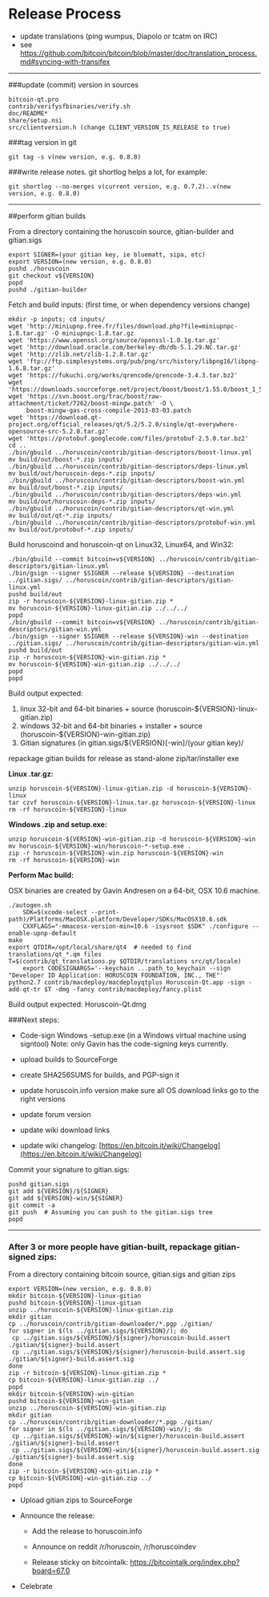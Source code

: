 Release Process
====================

* update translations (ping wumpus, Diapolo or tcatm on IRC)
* see https://github.com/bitcoin/bitcoin/blob/master/doc/translation_process.md#syncing-with-transifex

* * *

###update (commit) version in sources


	bitcoin-qt.pro
	contrib/verifysfbinaries/verify.sh
	doc/README*
	share/setup.nsi
	src/clientversion.h (change CLIENT_VERSION_IS_RELEASE to true)

###tag version in git

	git tag -s v(new version, e.g. 0.8.0)

###write release notes. git shortlog helps a lot, for example:

	git shortlog --no-merges v(current version, e.g. 0.7.2)..v(new version, e.g. 0.8.0)

* * *

##perform gitian builds

 From a directory containing the horuscoin source, gitian-builder and gitian.sigs
  
	export SIGNER=(your gitian key, ie bluematt, sipa, etc)
	export VERSION=(new version, e.g. 0.8.0)
	pushd ./horuscoin
	git checkout v${VERSION}
	popd
	pushd ./gitian-builder

 Fetch and build inputs: (first time, or when dependency versions change)

	mkdir -p inputs; cd inputs/
	wget 'http://miniupnp.free.fr/files/download.php?file=miniupnpc-1.8.tar.gz' -O miniupnpc-1.8.tar.gz
	wget 'https://www.openssl.org/source/openssl-1.0.1g.tar.gz'
	wget 'http://download.oracle.com/berkeley-db/db-5.1.29.NC.tar.gz'
	wget 'http://zlib.net/zlib-1.2.8.tar.gz'
	wget 'ftp://ftp.simplesystems.org/pub/png/src/history/libpng16/libpng-1.6.8.tar.gz'
	wget 'https://fukuchi.org/works/qrencode/qrencode-3.4.3.tar.bz2'
	wget 'https://downloads.sourceforge.net/project/boost/boost/1.55.0/boost_1_55_0.tar.bz2'
	wget 'https://svn.boost.org/trac/boost/raw-attachment/ticket/7262/boost-mingw.patch' -O \
	     boost-mingw-gas-cross-compile-2013-03-03.patch
	wget 'https://download.qt-project.org/official_releases/qt/5.2/5.2.0/single/qt-everywhere-opensource-src-5.2.0.tar.gz'
	wget 'https://protobuf.googlecode.com/files/protobuf-2.5.0.tar.bz2'
	cd ..
	./bin/gbuild ../horuscoin/contrib/gitian-descriptors/boost-linux.yml
	mv build/out/boost-*.zip inputs/
	./bin/gbuild ../horuscoin/contrib/gitian-descriptors/deps-linux.yml
	mv build/out/horuscoin-deps-*.zip inputs/
	./bin/gbuild ../horuscoin/contrib/gitian-descriptors/boost-win.yml
	mv build/out/boost-*.zip inputs/
	./bin/gbuild ../horuscoin/contrib/gitian-descriptors/deps-win.yml
	mv build/out/horuscoin-deps-*.zip inputs/
	./bin/gbuild ../horuscoin/contrib/gitian-descriptors/qt-win.yml
	mv build/out/qt-*.zip inputs/
	./bin/gbuild ../horuscoin/contrib/gitian-descriptors/protobuf-win.yml
	mv build/out/protobuf-*.zip inputs/

 Build horuscoind and horuscoin-qt on Linux32, Linux64, and Win32:
  
	./bin/gbuild --commit bitcoin=v${VERSION} ../horuscoin/contrib/gitian-descriptors/gitian-linux.yml
	./bin/gsign --signer $SIGNER --release ${VERSION} --destination ../gitian.sigs/ ../horuscoin/contrib/gitian-descriptors/gitian-linux.yml
	pushd build/out
	zip -r horuscoin-${VERSION}-linux-gitian.zip *
	mv horuscoin-${VERSION}-linux-gitian.zip ../../../
	popd
	./bin/gbuild --commit bitcoin=v${VERSION} ../horuscoin/contrib/gitian-descriptors/gitian-win.yml
	./bin/gsign --signer $SIGNER --release ${VERSION}-win --destination ../gitian.sigs/ ../horuscoin/contrib/gitian-descriptors/gitian-win.yml
	pushd build/out
	zip -r horuscoin-${VERSION}-win-gitian.zip *
	mv horuscoin-${VERSION}-win-gitian.zip ../../../
	popd
	popd

  Build output expected:

  1. linux 32-bit and 64-bit binaries + source (horuscoin-${VERSION}-linux-gitian.zip)
  2. windows 32-bit and 64-bit binaries + installer + source (horuscoin-${VERSION}-win-gitian.zip)
  3. Gitian signatures (in gitian.sigs/${VERSION}[-win]/(your gitian key)/

repackage gitian builds for release as stand-alone zip/tar/installer exe

**Linux .tar.gz:**

	unzip horuscoin-${VERSION}-linux-gitian.zip -d horuscoin-${VERSION}-linux
	tar czvf horuscoin-${VERSION}-linux.tar.gz horuscoin-${VERSION}-linux
	rm -rf horuscoin-${VERSION}-linux

**Windows .zip and setup.exe:**

	unzip horuscoin-${VERSION}-win-gitian.zip -d horuscoin-${VERSION}-win
	mv horuscoin-${VERSION}-win/horuscoin-*-setup.exe .
	zip -r horuscoin-${VERSION}-win.zip horuscoin-${VERSION}-win
	rm -rf horuscoin-${VERSION}-win

**Perform Mac build:**

  OSX binaries are created by Gavin Andresen on a 64-bit, OSX 10.6 machine.

	./autogen.sh
        SDK=$(xcode-select --print-path)/Platforms/MacOSX.platform/Developer/SDKs/MacOSX10.6.sdk
        CXXFLAGS="-mmacosx-version-min=10.6 -isysroot $SDK" ./configure --enable-upnp-default
	make
	export QTDIR=/opt/local/share/qt4  # needed to find translations/qt_*.qm files
	T=$(contrib/qt_translations.py $QTDIR/translations src/qt/locale)
        export CODESIGNARGS='--keychain ...path_to_keychain --sign "Developer ID Application: HORUSCOIN FOUNDATION, INC., THE"'
	python2.7 contrib/macdeploy/macdeployqtplus Horuscoin-Qt.app -sign -add-qt-tr $T -dmg -fancy contrib/macdeploy/fancy.plist

 Build output expected: Horuscoin-Qt.dmg

###Next steps:

* Code-sign Windows -setup.exe (in a Windows virtual machine using signtool)
 Note: only Gavin has the code-signing keys currently.

* upload builds to SourceForge

* create SHA256SUMS for builds, and PGP-sign it

* update horuscoin.info version
  make sure all OS download links go to the right versions
  
* update forum version

* update wiki download links

* update wiki changelog: [https://en.bitcoin.it/wiki/Changelog](https://en.bitcoin.it/wiki/Changelog)

Commit your signature to gitian.sigs:

	pushd gitian.sigs
	git add ${VERSION}/${SIGNER}
	git add ${VERSION}-win/${SIGNER}
	git commit -a
	git push  # Assuming you can push to the gitian.sigs tree
	popd

-------------------------------------------------------------------------

### After 3 or more people have gitian-built, repackage gitian-signed zips:

From a directory containing bitcoin source, gitian.sigs and gitian zips

	export VERSION=(new version, e.g. 0.8.0)
	mkdir bitcoin-${VERSION}-linux-gitian
	pushd bitcoin-${VERSION}-linux-gitian
	unzip ../horuscoin-${VERSION}-linux-gitian.zip
	mkdir gitian
	cp ../horuscoin/contrib/gitian-downloader/*.pgp ./gitian/
	for signer in $(ls ../gitian.sigs/${VERSION}/); do
	 cp ../gitian.sigs/${VERSION}/${signer}/horuscoin-build.assert ./gitian/${signer}-build.assert
	 cp ../gitian.sigs/${VERSION}/${signer}/horuscoin-build.assert.sig ./gitian/${signer}-build.assert.sig
	done
	zip -r bitcoin-${VERSION}-linux-gitian.zip *
	cp bitcoin-${VERSION}-linux-gitian.zip ../
	popd
	mkdir bitcoin-${VERSION}-win-gitian
	pushd bitcoin-${VERSION}-win-gitian
	unzip ../horuscoin-${VERSION}-win-gitian.zip
	mkdir gitian
	cp ../horuscoin/contrib/gitian-downloader/*.pgp ./gitian/
	for signer in $(ls ../gitian.sigs/${VERSION}-win/); do
	 cp ../gitian.sigs/${VERSION}-win/${signer}/horuscoin-build.assert ./gitian/${signer}-build.assert
	 cp ../gitian.sigs/${VERSION}-win/${signer}/horuscoin-build.assert.sig ./gitian/${signer}-build.assert.sig
	done
	zip -r bitcoin-${VERSION}-win-gitian.zip *
	cp bitcoin-${VERSION}-win-gitian.zip ../
	popd

- Upload gitian zips to SourceForge

- Announce the release:

  - Add the release to horuscoin.info

  - Announce on reddit /r/horuscoin, /r/horuscoindev

  - Release sticky on bitcointalk: https://bitcointalk.org/index.php?board=67.0

- Celebrate 
